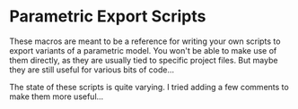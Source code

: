 Parametric Export Scripts
=========================
These macros are meant to be a reference for writing your own scripts to export
variants of a parametric model.  You won't be able to make use of them
directly, as they are usually tied to specific project files.  But maybe they
are still useful for various bits of code...

The state of these scripts is quite varying.  I tried adding a few comments to
make them more useful...
